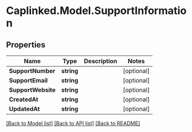# Caplinked.Model.SupportInformation
## Properties

Name | Type | Description | Notes
------------ | ------------- | ------------- | -------------
**SupportNumber** | **string** |  | [optional] 
**SupportEmail** | **string** |  | [optional] 
**SupportWebsite** | **string** |  | [optional] 
**CreatedAt** | **string** |  | [optional] 
**UpdatedAt** | **string** |  | [optional] 

[[Back to Model list]](../README.md#documentation-for-models) [[Back to API list]](../README.md#documentation-for-api-endpoints) [[Back to README]](../README.md)

